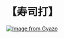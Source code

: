 # 【寿司打】 #

[![Image from Gyazo](https://i.gyazo.com/726eae9b2692c71e880df5f9ed2a9cf7.jpg)](https://gyazo.com/726eae9b2692c71e880df5f9ed2a9cf7)
